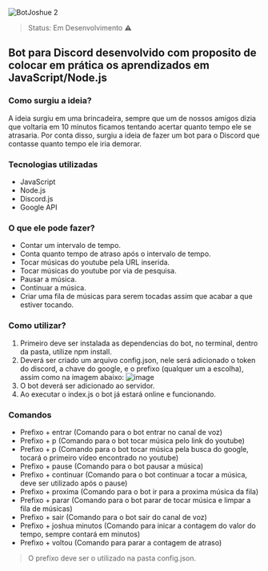![BotJoshue 2](https://user-images.githubusercontent.com/83429569/118735523-00ac9100-b817-11eb-8fb6-154282d2c22b.png)

> Status: Em Desenvolvimento ⚠️

<h2>Bot para Discord desenvolvido com proposito de colocar em prática os aprendizados em JavaScript/Node.js</h2>

<h3>Como surgiu a ideia?</h3> 
A ideia surgiu em uma brincadeira, sempre que um de nossos amigos dizia que voltaria em 10 minutos ficamos tentando acertar quanto tempo ele se atrasaria.
Por conta disso, surgiu a ideia de fazer um bot para o Discord que contasse quanto tempo ele iria demorar.

<h3>Tecnologias utilizadas</h3>

+ JavaScript
+ Node.js
+ Discord.js
+ Google API

<h3>O que ele pode fazer?</h3>

+ Contar um intervalo de tempo.
+ Conta quanto tempo de atraso após o intervalo de tempo.
+ Tocar músicas do youtube pela URL inserida.
+ Tocar músicas do youtube por via de pesquisa.
+ Pausar a música.
+ Continuar a música.
+ Criar uma fila de músicas para serem tocadas assim que acabar a que estiver tocando.

<h3>Como utilizar?</h3>

1) Primeiro deve ser instalada as dependencias do bot, no terminal, dentro da pasta, utilize npm install.
2) Deverá ser criado um arquivo config.json, nele será adicionado o token do discord, a chave do google, e o prefixo (qualquer um a escolha), assim como na imagem abaixo:
![image](https://user-images.githubusercontent.com/83429569/118722195-427f0c80-b802-11eb-982c-58c2ddb35939.png)
3) O bot deverá ser adicionado ao servidor.
4) Ao executar o index.js o bot já estará online e funcionando.

<h3>Comandos</h3>

+ Prefixo + entrar (Comando para o bot entrar no canal de voz)
+ Prefixo + p <link> (Comando para o bot tocar música pelo link do youtube)
+ Prefixo + p <nome> (Comando para o bot tocar música pela busca do google, tocará o primeiro vídeo encontrado no youtube)
+ Prefixo + pause (Comando para o bot pausar a música)
+ Prefixo + continuar (Comando para o bot continuar a tocar a música, deve ser utilizado após o pause)
+ Prefixo + proxima (Comando para o bot ir para a proxima música da fila)
+ Prefixo + parar (Comando para o bot parar de tocar música e limpar a fila de músicas)
+ Prefixo + sair (Comando para o bot sair do canal de voz)
+ Prefixo + joshua <tempo> minutos (Comando para inicar a contagem do valor do tempo, sempre contará em minutos)
+ Prefixo + voltou (Comando para parar a contagem de atraso)
  
> O prefixo deve ser o utilizado na pasta config.json.
